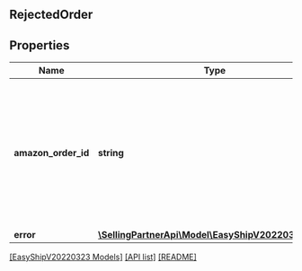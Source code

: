 ## RejectedOrder

## Properties

Name | Type | Description | Notes
------------ | ------------- | ------------- | -------------
**amazon_order_id** | **string** | An Amazon-defined order identifier. Identifies the order that the seller wants to deliver using Amazon Easy Ship. |
**error** | [**\SellingPartnerApi\Model\EasyShipV20220323\Error**](Error.md) |  | [optional]

[[EasyShipV20220323 Models]](../) [[API list]](../../Api) [[README]](../../../README.md)
